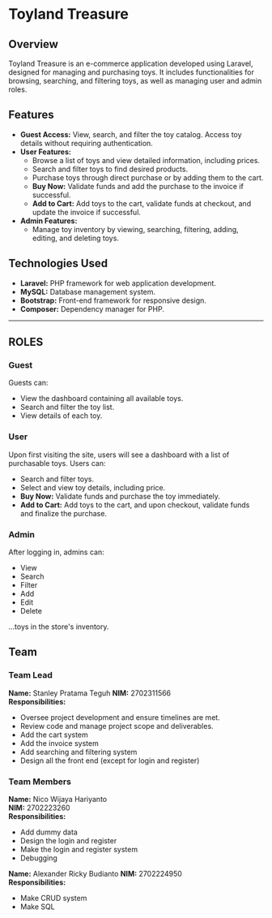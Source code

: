 
# Toyland Treasure

## Overview

Toyland Treasure is an e-commerce application developed using Laravel, designed for managing and purchasing toys. It includes functionalities for browsing, searching, and filtering toys, as well as managing user and admin roles.

## Features

- **Guest Access:** View, search, and filter the toy catalog. Access toy details without requiring authentication.
- **User Features:** 
  - Browse a list of toys and view detailed information, including prices.
  - Search and filter toys to find desired products.
  - Purchase toys through direct purchase or by adding them to the cart.
  - **Buy Now:** Validate funds and add the purchase to the invoice if successful.
  - **Add to Cart:** Add toys to the cart, validate funds at checkout, and update the invoice if successful.
- **Admin Features:** 
  - Manage toy inventory by viewing, searching, filtering, adding, editing, and deleting toys.

## Technologies Used

- **Laravel:** PHP framework for web application development.
- **MySQL:** Database management system.
- **Bootstrap:** Front-end framework for responsive design.
- **Composer:** Dependency manager for PHP.

---

## ROLES

### Guest

Guests can:
- View the dashboard containing all available toys.
- Search and filter the toy list.
- View details of each toy.

### User

Upon first visiting the site, users will see a dashboard with a list of purchasable toys. Users can:
- Search and filter toys.
- Select and view toy details, including price.
- **Buy Now:** Validate funds and purchase the toy immediately.
- **Add to Cart:** Add toys to the cart, and upon checkout, validate funds and finalize the purchase.

### Admin

After logging in, admins can:
- View
- Search
- Filter
- Add
- Edit
- Delete

...toys in the store's inventory.

## Team

### Team Lead

**Name:** Stanley Pratama Teguh
**NIM:** 2702311566 <br>
**Responsibilities:**  
- Oversee project development and ensure timelines are met.
- Review code and manage project scope and deliverables.
- Add the cart system
- Add the invoice system
- Add searching and filtering system
- Design all the front end (except for login and register)

### Team Members

**Name:** Nico Wijaya Hariyanto  
**NIM:** 2702223260 <br>
**Responsibilities:**  
- Add dummy data
- Design the login and register
- Make the login and register system
- Debugging


**Name:** Alexander Ricky Budianto
**NIM:** 2702224950 <br>
**Responsibilities:**  
- Make CRUD system
- Make SQL





